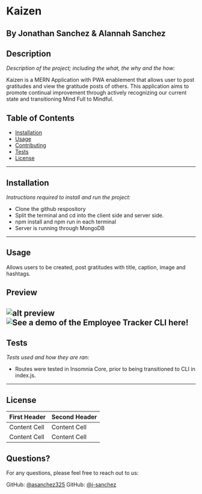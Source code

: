 # Kaizen

By Jonathan Sanchez & Alannah Sanchez
---
## Description 

*Description of the project; including the what, the why and the how:* 

 Kaizen is a MERN Application with PWA enablement that allows user to post gratitudes and view the gratitude posts of others. This application aims to promote continual improvement through actively recognizing our current state and transitioning Mind Full to Mindful.

## Table of Contents
* [Installation](#installation)
* [Usage](#usage)
* [Contributing](#contributing)
* [Tests](#tests)
* [License](#license)
---

## Installation

*Instructions required to install and run the project:*

* Clone the github respository
* Split the terminal and cd into the client side and server side.
* npm install and npm run in each terminal
* Server is running through MongoDB

---

## Usage 

Allows users to be created, post gratitudes with title, caption, image and hashtags.

## Preview
![alt preview](assets/Capture1.gif) <br/>
![See a demo of the Employee Tracker CLI here!](https://drive.google.com/file/d/1i-Mt_4MIwM_CDdTlyVp9JXtpUpwGqnyc/view)
---

## Tests

*Tests used and how they are ran:*
* Routes were tested in Insomnia Core, prior to being transitioned to CLI in index.js.
---

## License
| First Header  | Second Header |
| ------------- | ------------- |
| Content Cell  | Content Cell  |
| Content Cell  | Content Cell  |

## Questions?

For any questions, please feel free to reach out to us:

GitHub: [@asanchez325](https://api.github.com/users/asanchez325)
GitHub: [@j-sanchez](https://api.github.com/users/j-sanchez)

